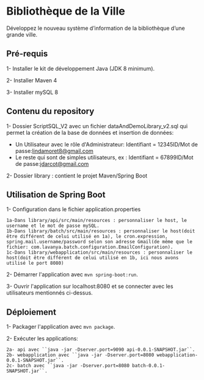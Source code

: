 # Bibliothèque de la Ville
Développez le nouveau système d’information de la bibliothèque d’une grande ville.

## Pré-requis

1- Installer le kit de développement Java (JDK 8 minimum).

2- Installer Maven 4

3- Installer mySQL 8

## Contenu du repository

1- Dossier ScriptSQL_V2 avec un fichier dataAndDemoLibrary_v2.sql qui permet la création de la base de données et insertion de données:
  - Un Utilisateur avec le rôle d'Administrateur: Identifiant = 12345ID/Mot de passe:lindamoret8@gmail.com
  - Le reste qui sont de simples utilisateurs, ex : Identifiant = 67899ID/Mot de passe:jdarcot@gmail.com

2- Dossier library : contient le projet Maven/Spring Boot

## Utilisation de Spring Boot

1- Configuration dans le fichier application.properties 

	1a-Dans library/api/src/main/resources : personnaliser le host, le username et le mot de passe mySQL.	
	1b-Dans library/batch/src/main/resources : personnaliser le host(doit être différent de celui utilisé en 1a), le cron.expression, spring.mail.username/password selon son adresse Gmail(de même que le fichier: com.lavanya.batch.configuration.EmailConfiguration).
	1c-Dans library/webapplication/src/main/resources : personnaliser le host(doit être différent de celui utilisé en 1b, ici nous avons utilisé le port 8080)


2- Démarrer l'application avec ``mvn spring-boot:run``.

3- Ouvrir l'application sur localhost:8080 et se connecter avec les utilisateurs mentionnés ci-dessus.

## Déploiement

1- Packager l'application avec ``mvn package``.

2- Exécuter les applications:

	2a- api avec ``java -jar -Dserver.port=9090 api-0.0.1-SNAPSHOT.jar``.
	2b- webapplication avec ``java -jar -Dserver.port=8080 webapplication-0.0.1-SNAPSHOT.jar``.
	2c- batch avec ``java -jar -Dserver.port=8080 batch-0.0.1-SNAPSHOT.jar``.